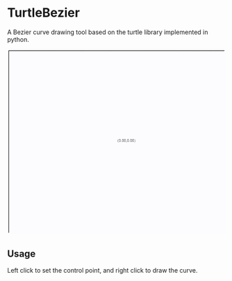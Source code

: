 # TurtleBezier

A Bezier curve drawing tool based on the turtle library implemented in python.

![screenshot](/Python/TurtleBezier/screenshot.gif)

## Usage

Left click to set the control point, and right click to draw the curve.
